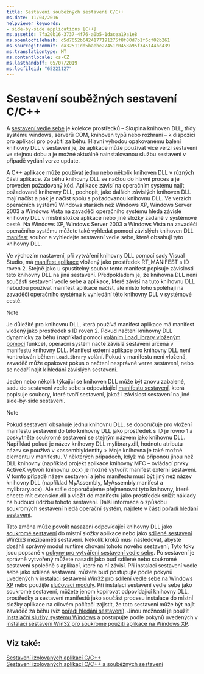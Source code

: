 ```yaml
---
title: Sestavení souběžných sestavení C/C++
ms.date: 11/04/2016
helpviewer_keywords:
- side-by-side applications [C++]
ms.assetid: 7fa20b16-3737-4f76-a0b5-1dacea19a1e8
ms.openlocfilehash: d5d7652b6424177191275f8f80d7b1f6cf02b261
ms.sourcegitcommit: da32511dd5baebe27451c0458a95f345144bd439
ms.translationtype: MT
ms.contentlocale: cs-CZ
ms.lasthandoff: 05/07/2019
ms.locfileid: "65221127"
---
```

# <a name="building-cc-side-by-side-assemblies"></a>Sestavení souběžných sestavení C/C++

A [sestavení vedle sebe](/windows/desktop/SbsCs/about-side-by-side-assemblies-) je kolekce prostředků – Skupina knihoven DLL, třídy systému windows, serverů COM, knihoven typů nebo rozhraní – k dispozici pro aplikaci pro použití za běhu. Hlavní výhodou opakovanému balení knihovny DLL v sestavení je, že aplikace může používat více verzí sestavení ve stejnou dobu a je možné aktuálně nainstalovanou službu sestavení v případě vydání verze update.

A C++ aplikace může používat jednu nebo několik knihoven DLL v různých částí aplikace. Za běhu knihovny DLL se načtou do hlavní proces a je proveden požadovaný kód. Aplikace závisí na operačním systému najít požadované knihovny DLL, pochopit, jaké dalších závislých knihoven DLL mají načíst a pak je načíst spolu s požadovanou knihovnu DLL. Ve verzích operačních systémů Windows starších než Windows XP, Windows Server 2003 a Windows Vista na zavaděči operačního systému hledá závislé knihovny DLL v místní složce aplikace nebo jiné složky zadané v systémové cestě. Na Windows XP, Windows Server 2003 a Windows Vista na zavaděči operačního systému můžete také vyhledat pomocí závislých knihoven DLL [manifest](/windows/desktop/sbscs/manifests) soubor a vyhledejte sestavení vedle sebe, které obsahují tyto knihovny DLL.

Ve výchozím nastavení, při vytváření knihovny DLL pomocí sady Visual Studio, má [manifest aplikace](/windows/desktop/SbsCs/application-manifests) vložený jako prostředek RT_MANIFEST s ID roven 2. Stejně jako u spustitelný soubor tento manifest popisuje závislosti této knihovny DLL na jiná sestavení. Předpokladem je, že knihovna DLL není součástí sestavení vedle sebe a aplikace, které závisí na tuto knihovnu DLL nebudou používat manifest aplikace načíst, ale místo toho spoléhají na zavaděči operačního systému k vyhledání této knihovny DLL v systémové cestě.

> [!NOTE]
> Je důležité pro knihovnu DLL, která používá manifest aplikace má manifest vložený jako prostředek s ID roven 2. Pokud načtení knihovny DLL dynamicky za běhu (například pomocí [voláním LoadLibrary vloženým pomocí](/windows/desktop/api/libloaderapi/nf-libloaderapi-loadlibrarya) funkce), operační systém načte závislá sestavení určená v manifestu knihovny DLL. Manifest externí aplikace pro knihovny DLL není kontrolován během `LoadLibrary` volání. Pokud v manifestu není vložená, zavaděč může opakovat pokus o načtení nesprávné verze sestavení, nebo se nedaří najít k hledání závislých sestavení.

Jeden nebo několik týkající se knihoven DLL může být znovu zabalené, sadu do sestavení vedle sebe s odpovídající [manifestu sestavení](/windows/desktop/SbsCs/assembly-manifests), která popisuje soubory, které tvoří sestavení, jakož i závislost sestavení na jiné side-by-side sestavení.

> [!NOTE]
> Pokud sestavení obsahuje jednu knihovnu DLL, se doporučuje pro vložení manifestu sestavení do této knihovny DLL jako prostředek s ID je rovno 1 a poskytněte soukromé sestavení se stejným názvem jako knihovnu DLL. Například pokud je název knihovny DLL mylibrary.dll, hodnotu atributu název se používá v \<assemblyIdentity > Moje knihovna je také možné elementu v manifestu. V některých případech, když má příponou jinou než DLL knihovny (například projekt aplikace knihovny MFC – ovládací prvky ActiveX vytvoří knihovnu .ocx) je možné vytvořit manifest externí sestavení. V tomto případě název sestavení a jeho manifestu musí být jiný než název knihovny DLL (například MyAssembly, MyAssembly.manifest a mylibrary.ocx). Ale stále doporučujeme přejmenovat tyto knihovny, které chcete mít extension.dll a vložit do manifestu jako prostředek snížit náklady na budoucí údržbu tohoto sestavení. Další informace o způsobu soukromých sestavení hledá operační systém, najdete v části [pořadí hledání sestavení](/windows/desktop/SbsCs/assembly-searching-sequence).

Tato změna může povolit nasazení odpovídající knihovny DLL jako [soukromé sestavení](/windows/desktop/Msi/private-assemblies) do místní složky aplikace nebo jako [sdílené sestavení](/windows/desktop/Msi/shared-assemblies) WinSxS mezipaměti sestavení. Několik kroků musí následovat, abyste dosáhli správný modul runtime chování tohoto nového sestavení; Tyto toky jsou popsané v [pokyny pro vytváření sestavení vedle sebe](/windows/desktop/SbsCs/guidelines-for-creating-side-by-side-assemblies). Po sestavení je správně vytvořený můžete nasadit jako buď sdílené nebo soukromé sestavení společně s aplikací, které na ní závisí. Při instalaci sestavení vedle sebe jako sdílená sestavení, můžete buď postupujte podle pokynů uvedených v [instalaci sestavení Win32 pro sdílení vedle sebe na Windows XP](/windows/desktop/Msi/installing-win32-assemblies-for-side-by-side-sharing-on-windows-xp) nebo použijte [slučovací moduly](/windows/desktop/msi/merge-modules). Při instalaci sestavení vedle sebe jako soukromé sestavení, můžete jenom kopírovat odpovídající knihovny DLL, prostředky a sestavení manifestů jako součást procesu instalace do místní složky aplikace na cílovém počítači zajistit, že toto sestavení může být najít zavaděč za běhu (viz [pořadí hledání sestavení](/windows/desktop/SbsCs/assembly-searching-sequence)). Jinou možností je použít [Instalační služby systému Windows](/windows/desktop/Msi/windows-installer-portal) a postupujte podle pokynů uvedených v [instalaci sestavení Win32 pro soukromé použití aplikace na Windows XP](/windows/desktop/Msi/installing-win32-assemblies-for-the-private-use-of-an-application-on-windows-xp).

## <a name="see-also"></a>Viz také:

[Sestavení izolovaných aplikací C/C++](building-c-cpp-isolated-applications.md)<br/>
[Sestavení izolovaných aplikací C/C++ a souběžných sestavení](building-c-cpp-isolated-applications-and-side-by-side-assemblies.md)
